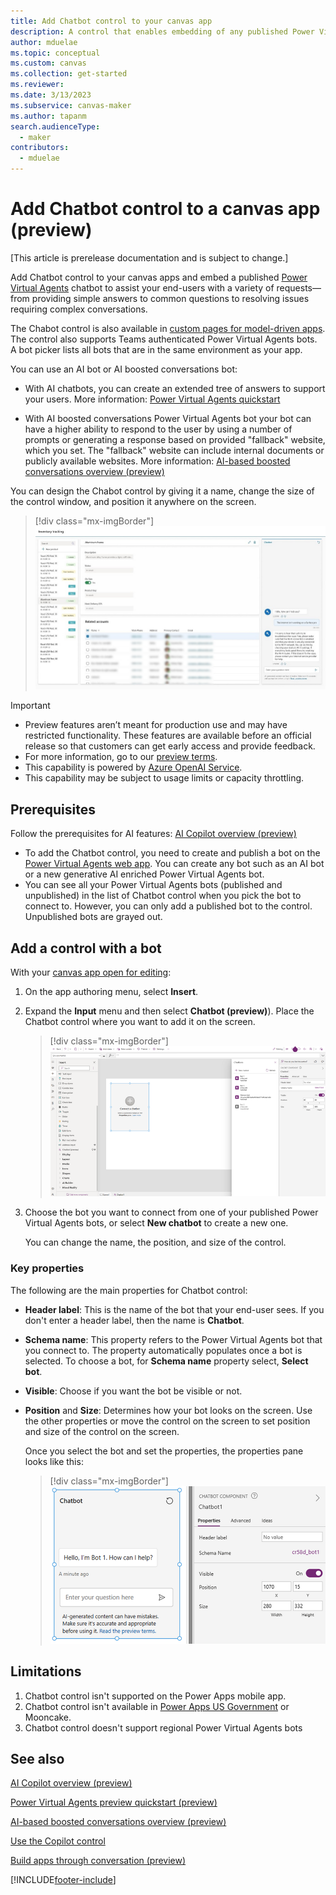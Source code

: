```yaml
---
title: Add Chatbot control to your canvas app
description: A control that enables embedding of any published Power Virtual Agent (PVA) bot into Power Apps for end-user.
author: mduelae
ms.topic: conceptual
ms.custom: canvas
ms.collection: get-started
ms.reviewer: 
ms.date: 3/13/2023
ms.subservice: canvas-maker
ms.author: tapanm
search.audienceType: 
  - maker
contributors:
  - mduelae
---
```


# Add Chatbot control to a canvas app (preview)

[This article is prerelease documentation and is subject to change.]

Add Chatbot control to your canvas apps and embed a published [Power Virtual Agents](/power-virtual-agents/fundamentals-what-is-power-virtual-agents) chatbot to assist your end-users with a variety of requests&mdash;from providing simple answers to common questions to resolving issues requiring complex conversations. 

The Chabot control is also available in [custom pages for model-driven apps](../model-driven-apps/model-app-page-overview.md). The control also supports Teams authenticated Power Virtual Agents bots. A bot picker lists all bots that are in the same environment as your app.

You can use an AI bot or AI boosted conversations bot:

- With AI chatbots, you can create an extended tree of answers to support your users. More information: [Power Virtual Agents quickstart](/power-virtual-agents/quickstart-preview)

- With AI boosted conversations Power Virtual Agents bot your bot can have a higher ability to respond to the user by using a number of prompts or generating a response based on provided "fallback" website, which you set. The "fallback" website can include internal documents or publicly available websites. More information: [AI-based boosted conversations overview (preview)](/power-virtual-agents/nlu-gpt-overview)


You can design the Chabot control by giving it a name, change the size of the control window, and position it anywhere on the screen.


> [!div class="mx-imgBorder"]
> ![Sample Chabot control in a canvas app.](media/chatbot-control/ai-chatbot-control-1.png)


> [!IMPORTANT]
> - Preview features aren’t meant for production use and may have restricted functionality. These features are available before an official release so that customers can get early access and provide feedback.
> - For more information, go to our [preview terms](https://go.microsoft.com/fwlink/?linkid=2189520).
> - This capability is powered by [ Azure OpenAI Service](/azure/cognitive-services/openai/overview).
> - This capability  may be subject to usage limits or capacity throttling.


## Prerequisites 

Follow the prerequisites for AI features: [AI Copilot overview (preview)](ai-overview.md)
- To add the Chatbot control, you need to create and publish a bot on the [Power Virtual Agents web app](/power-virtual-agents/fundamentals-what-is-power-virtual-agents-portal). You can create any bot such as an AI bot or a new generative AI enriched Power Virtual Agents bot.
- You can see all your Power Virtual Agents bots (published and unpublished) in the list of Chatbot control when you pick the bot to connect to. However, you can only add a published bot to the control. Unpublished bots are grayed out.


## Add a control with a bot

With your [canvas app open for editing](edit-app.md):

1. On the app authoring menu, select **Insert**.
2. Expand the **Input** menu and then select **Chatbot (preview)**). Place the Chatbot control where you want to add it on the screen. 

   > [!div class="mx-imgBorder"]
   > ![Add the Chatbot control.](media/chatbot-control/ai-chatbot-control-3.png)

3. Choose the bot you want to connect from one of your published Power Virtual Agents bots, or select **New chatbot** to create a new one.

    You can change the name, the position, and size of the control.

### Key properties 

The following are the main properties for Chatbot control: 

- **Header label**: This is the name of the bot that your end-user sees. If you don't enter a header label, then the name is **Chatbot**.

- **Schema name**: This property refers to the Power Virtual Agents bot that you connect to. The property automatically populates once a bot is selected. To choose a bot, for **Schema name** property select, **Select bot**.

- **Visible**: Choose if you want the bot be visible or not.
  
- **Position** and **Size**: Determines how your bot looks on the screen. Use the other properties or move the control on the screen to set position and size of the control on the screen.

  Once you select the bot and set the properties, the properties pane looks like this:

  > [!div class="mx-imgBorder"]
  > ![Add schema name.](media/chatbot-control/ai-chatbot-control-4.png)


## Limitations

1. Chatbot control isn't supported on the Power Apps mobile app.
2. Chatbot control isn't available in [Power Apps US Government](/power-platform/admin/powerapps-us-government) or Mooncake.
3. Chatbot control doesn't support regional Power Virtual Agents bots

## See also

[AI Copilot overview (preview)](ai-overview.md)

[Power Virtual Agents preview quickstart (preview)](/power-virtual-agents/preview/quickstart)

[AI-based boosted conversations overview (preview)](/power-virtual-agents/nlu-gpt-overview)

[Use the Copilot control](add-ai-copilot.md)

[Build apps through conversation (preview)](ai-conversations-create-app.md)





 


[!INCLUDE[footer-include](../../includes/footer-banner.md)]
